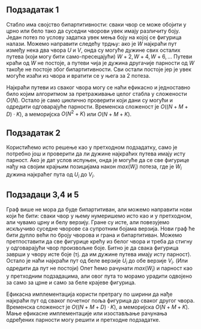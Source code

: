 ﻿
## Подзадатак 1
Стабло има својство бипартитивности: сваки чвор се може обојити у црно или бело тако да суседни чворови увек имају различиту боју. Један потез по услову задатка увек мења боју на којој се фигурица налази. Можемо направити следећу трдњу: ако је $W$ најкраћи пут између нека два чвора $U$ и $V$, онда су могуће дужине свих осталих путева (који могу бити само-пресецајући) $W+2,W+4,W+6,...$
Путеви краћи од $W$ не постоје, а путеви чија је дужина другачије парности од $W$ такође не постоје због бипартитивности. Сви остали постоје јер је увек могуће изаћи из чвора и вратити се у њега за $2$ потеза.

Најкраћи путеви из сваког чвора могу се наћи ефикасно и једноставно било којим алгоритмом за претраживање целог стабла у сложености $O(N)$. Остало је само циклично проверити који дани су могући и одредити одговарајуће парности. Временска сложеност је $O((N+M+D)\cdot K)$, а меморијска 
$O(N^2+K)$ или $O(N+M+K)$.

## Подзадатак 2
Користићемо исто решење као у претходном подзадатку, само је потребно још и проверити да ли дужине најкраћих путева имају исту парност. Ако је дат услов испуњен, онда је могуће да се све фигурице нађу на својим крајњим позицијама након $max(W_i)$ потеза, где је $W_i$ дужина најкраћег пута од $U_i$ до $V_i$.

## Подзадаци 3,4 и 5
Граф више не мора да буде бипартитиван, али можемо направити нови који ће бити: сваки чвор у њему нумеришемо исто као и у претходном, али чувамо црну и белу верзију. Гране су исте, али повезујемо искључиво суседне чворове са супротним бојама верзија. Нови граф ће бити дупло већи по броју чворова и грана и бипартитиван. Можемо претпоставити да све фигурице крећу из белог чвора и треба да стигну у одговарајући чвор произвољне боје. Битно је да свака фигурица заврши у чвору исте боје (тј. да им дужине путева имају исту парност). Остало је наћи најкраћи пут од беле верзије $U_i$ до обе верзије $V_i$. (Или одредити да пут не постоји) Опет ћемо рачунати $max(W_i)$ и парност као у претходним подзадацима, али овог пута то морамо урадити одвојено за само за црне и само за беле крајеве фигурица. 

Ефикасна имплементација користи претрагу по ширини да нађе најкраћи пут од сваког почетног поља фигурица до сваког другог чвора. Временска сложеност је $O((N+M+D)\cdot K)$, а меморијска $O(N+M+K)$. Мање ефикасне имплементације или изостављање рачунања одређених парности могу решити и претходне подзадатке. 
